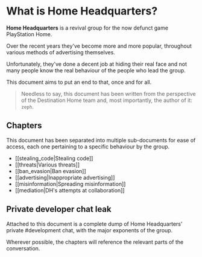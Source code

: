 # What is Home Headquarters?
**Home Headquarters** is a revival group for the now defunct game PlayStation Home.

Over the recent years they've become more and more popular, throughout various methods of advertising themselves.

Unfortunately, they've done a decent job at hiding their real face and not many people know the real behaviour of the people who lead the group.

This document aims to put an end to that, once and for all.

> Needless to say, this document has been written from the perspective of the Destination Home team and, most importantly, the author of it: `zeph`.

## Chapters
This document has been separated into multiple sub-documents for ease of access, each one pertaining to a specific behaviour by the group.
- [[stealing_code|Stealing code]]
- [[threats|Various threats]]
- [[ban_evasion|Ban evasion]]
- [[advertising|Inappropriate advertising]]
- [[misinformation|Spreading misinformation]]
- [[mediation|DH's attempts at collaboration]]

## Private developer chat leak
Attached to this document is a complete dump of Home Headquarters' private #development chat, with the major exponents of the group.

Wherever possible, the chapters will reference the relevant parts of the conversation.
